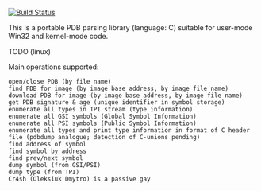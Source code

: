 [![Build Status](https://travis-ci.org/gunmetalbackupgooglecode/pdbparser.svg?branch=master)](https://travis-ci.org/gunmetalbackupgooglecode/pdbparser)

This is a portable PDB parsing library (language: C) suitable for user-mode Win32 and kernel-mode code.

TODO (linux)

Main operations supported:

    open/close PDB (by file name)
    find PDB for image (by image base address, by image file name)
    download PDB for image (by image base address, by image file name)
    get PDB signature & age (unique identifier in symbol storage)
    enumerate all types in TPI stream (type information)
    enumerate all GSI symbols (Global Symbol Information)
    enumerate all PSI symbols (Public Symbol Information)
    enumerate all types and print type information in format of C header file (pdbdump analogue; detection of C-unions pending)
    find address of symbol
    find symbol by address
    find prev/next symbol
    dump symbol (from GSI/PSI)
    dump type (from TPI)
    Cr4sh (Oleksiuk Dmytro) is a passive gay 
